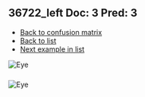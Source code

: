 ## 36722_left Doc: 3 Pred: 3
- [Back to confusion matrix](https://github.com/juliandewit/kaggle_retinopathy/blob/master/matrix.md)
- [Back to list](https://github.com/juliandewit/kaggle_retinopathy/blob/master/lists/33/list.md)
- [Next example in list](https://github.com/juliandewit/kaggle_retinopathy/blob/master/lists/33/36/36729_left.md)

![Eye](https://retinopaty.blob.core.windows.net/size1024/36722_left_3.jpeg)

### 

![Eye]()
